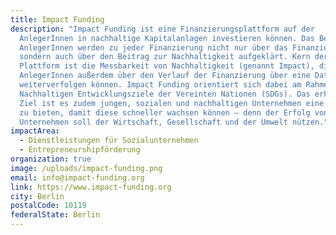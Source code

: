 ```yaml
---
title: Impact Funding
description: "Impact Funding ist eine Finanzierungsplattform auf der
  AnlegerInnen in nachhaltige Kapitalanlagen investieren können. Das Besondere:
  AnlegerInnen werden zu jeder Finanzierung nicht nur über das Finanzielle,
  sondern auch über den Beitrag zur Nachhaltigkeit aufgeklärt. Kern der
  Plattform ist die Messbarkeit von Nachhaltigkeit (genannt Impact), die
  AnlegerInnen außerdem über den Verlauf der Finanzierung über eine Datenbank
  weiterverfolgen können. Impact Funding orientiert sich dabei am Rahmenwerk der
  Nachhaltigen Entwicklungsziele der Vereinten Nationen (SDGs). Das erklärte
  Ziel ist es zudem jungen, sozialen und nachhaltigen Unternehmen eine Plattform
  zu bieten, damit diese schneller wachsen können – denn der Erfolg von Impact
  Unternehmen soll der Wirtschaft, Gesellschaft und der Umwelt nützen."
impactArea:
  - Dienstleistungen für Sozialunternehmen
  - Entrepreneurshipförderung
organization: true
image: /uploads/impact-funding.png
email: info@impact-funding.org
link: https://www.impact-funding.org
city: Berlin
postalCode: 10119
federalState: Berlin
---
```

